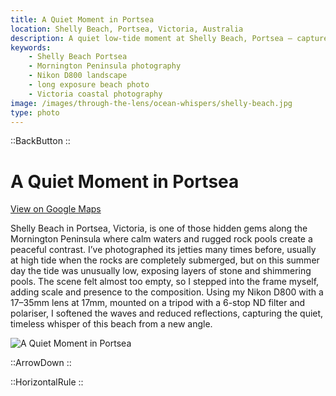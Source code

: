 ```yaml
---
title: A Quiet Moment in Portsea
location: Shelly Beach, Portsea, Victoria, Australia
description: A quiet low-tide moment at Shelly Beach, Portsea — captured with a Nikon D800, ND filter, and polariser, with me stepping into the frame for scale.
keywords:
    - Shelly Beach Portsea
    - Mornington Peninsula photography
    - Nikon D800 landscape
    - long exposure beach photo
    - Victoria coastal photography
image: /images/through-the-lens/ocean-whispers/shelly-beach.jpg
type: photo
---
```


::BackButton
::

# A Quiet Moment in Portsea

<a href="https://maps.app.goo.gl/VmWBpgJMpmpnti6JA" target="_blank" rel="noopener noreferrer">View on Google Maps</a>

Shelly Beach in Portsea, Victoria, is one of those hidden gems along the Mornington Peninsula where calm waters and rugged rock pools create a peaceful contrast. I’ve photographed its jetties many times before, usually at high tide when the rocks are completely submerged, but on this summer day the tide was unusually low, exposing layers of stone and shimmering pools. The scene felt almost too empty, so I stepped into the frame myself, adding scale and presence to the composition. Using my Nikon D800 with a 17–35mm lens at 17mm, mounted on a tripod with a 6-stop ND filter and polariser, I softened the waves and reduced reflections, capturing the quiet, timeless whisper of this beach from a new angle.

![A Quiet Moment in Portsea](/images/through-the-lens/ocean-whispers/shelly-beach.jpg)

<div class="mb-8"></div>

::ArrowDown
::

<div class="mb-8"></div>

::HorizontalRule
::
